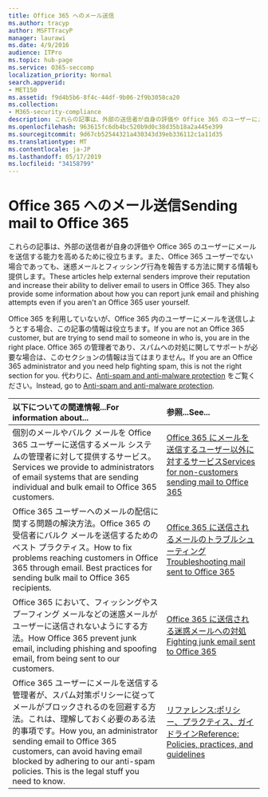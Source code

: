 ```yaml
---
title: Office 365 へのメール送信
ms.author: tracyp
author: MSFTTracyP
manager: laurawi
ms.date: 4/9/2016
audience: ITPro
ms.topic: hub-page
ms.service: O365-seccomp
localization_priority: Normal
search.appverid:
- MET150
ms.assetid: f9d4b5b6-8f4c-44df-9b06-2f9b3058ca20
ms.collection:
- M365-security-compliance
description: これらの記事は、外部の送信者が自身の評価や Office 365 のユーザーにメールを送信する能力を高めるために役立ちます。また、Office 365 ユーザーでない場合であっても、迷惑メールとフィッシング行為を報告する方法に関する情報も提供します。
ms.openlocfilehash: 963615fc6db4bc520b9d0c38d35b18a2a445e399
ms.sourcegitcommit: 9d67cb52544321a430343d39eb336112c1a11d35
ms.translationtype: MT
ms.contentlocale: ja-JP
ms.lasthandoff: 05/17/2019
ms.locfileid: "34158799"
---
```

# <a name="sending-mail-to-office-365"></a><span data-ttu-id="5a719-104">Office 365 へのメール送信</span><span class="sxs-lookup"><span data-stu-id="5a719-104">Sending mail to Office 365</span></span>

<span data-ttu-id="5a719-p102">これらの記事は、外部の送信者が自身の評価や Office 365 のユーザーにメールを送信する能力を高めるために役立ちます。また、Office 365 ユーザーでない場合であっても、迷惑メールとフィッシング行為を報告する方法に関する情報も提供します。</span><span class="sxs-lookup"><span data-stu-id="5a719-p102">These articles help external senders improve their reputation and increase their ability to deliver email to users in Office 365. They also provide some information about how you can report junk email and phishing attempts even if you aren't an Office 365 user yourself.</span></span>
  
<span data-ttu-id="5a719-107">Office 365 を利用していないが、Office 365 内のユーザーにメールを送信しようとする場合、この記事の情報は役立ちます。</span><span class="sxs-lookup"><span data-stu-id="5a719-107">If you are not an Office 365 customer, but are trying to send mail to someone in who is, you are in the right place.</span></span> <span data-ttu-id="5a719-108">Office 365 の管理者であり、スパムへの対処に関してサポートが必要な場合は、このセクションの情報は当てはまりません。</span><span class="sxs-lookup"><span data-stu-id="5a719-108">If you are an Office 365 administrator and you need help fighting spam, this is not the right section for you.</span></span> <span data-ttu-id="5a719-109">代わりに、[Anti-spam and anti-malware protection](http://technet.microsoft.com/library/93c6c227-7442-4293-b64d-ec8f15c928db.aspx) をご覧ください。</span><span class="sxs-lookup"><span data-stu-id="5a719-109">Instead, go to [Anti-spam and anti-malware protection](http://technet.microsoft.com/library/93c6c227-7442-4293-b64d-ec8f15c928db.aspx).</span></span>
  
|<span data-ttu-id="5a719-110">**以下についての関連情報...**</span><span class="sxs-lookup"><span data-stu-id="5a719-110">**For information about...**</span></span>|<span data-ttu-id="5a719-111">**参照...**</span><span class="sxs-lookup"><span data-stu-id="5a719-111">**See...**</span></span>|
|:-----|:-----|
|<span data-ttu-id="5a719-112">個別のメールやバルク メールを Office 365 ユーザーに送信するメール システムの管理者に対して提供するサービス。</span><span class="sxs-lookup"><span data-stu-id="5a719-112">Services we provide to administrators of email systems that are sending individual and bulk email to Office 365 customers.</span></span>  <br/> |[<span data-ttu-id="5a719-113">Office 365 にメールを送信するユーザー以外に対するサービス</span><span class="sxs-lookup"><span data-stu-id="5a719-113">Services for non-customers sending mail to Office 365</span></span>](services-for-non-customers.md) <br/> |
|<span data-ttu-id="5a719-p104">Office 365 ユーザーへのメールの配信に関する問題の解決方法。Office 365 の受信者にバルク メールを送信するためのベスト プラクティス。</span><span class="sxs-lookup"><span data-stu-id="5a719-p104">How to fix problems reaching customers in Office 365 through email. Best practices for sending bulk mail to Office 365 recipients.</span></span>  <br/> |[<span data-ttu-id="5a719-116">Office 365 に送信されるメールのトラブルシューティング</span><span class="sxs-lookup"><span data-stu-id="5a719-116">Troubleshooting mail sent to Office 365</span></span>](troubleshooting-mail-sent-to-office-365.md) <br/> |
|<span data-ttu-id="5a719-117">Office 365 において、フィッシングやスプーフィング メールなどの迷惑メールがユーザーに送信されないようにする方法。</span><span class="sxs-lookup"><span data-stu-id="5a719-117">How Office 365 prevent junk email, including phishing and spoofing email, from being sent to our customers.</span></span>  <br/> |[<span data-ttu-id="5a719-118">Office 365 に送信される迷惑メールへの対処</span><span class="sxs-lookup"><span data-stu-id="5a719-118">Fighting junk email sent to Office 365</span></span>](fighting-junk-email.md) <br/> |
|<span data-ttu-id="5a719-p105">Office 365 ユーザーにメールを送信する管理者が、スパム対策ポリシーに従ってメールがブロックされるのを回避する方法。これは、理解しておく必要のある法的事項です。</span><span class="sxs-lookup"><span data-stu-id="5a719-p105">How you, an administrator sending email to Office 365 customers, can avoid having email blocked by adhering to our anti-spam policies. This is the legal stuff you need to know.</span></span>  <br/> |[<span data-ttu-id="5a719-121">リファレンス:ポリシー、プラクティス、ガイドライン</span><span class="sxs-lookup"><span data-stu-id="5a719-121">Reference: Policies, practices, and guidelines</span></span>](reference-policies-practices-and-guidelines.md) <br/> |
   

